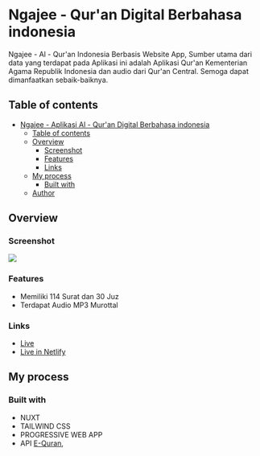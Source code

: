 # Ngajee - Qur'an Digital Berbahasa indonesia

Ngajee - Al - Qur'an Indonesia Berbasis Website App, Sumber utama dari data yang terdapat pada Aplikasi ini adalah Aplikasi Qur'an Kementerian Agama Republik Indonesia dan audio dari Qur'an Central. Semoga dapat dimanfaatkan sebaik-baiknya.

## Table of contents

-  [Ngajee - Aplikasi Al - Qur'an Digital Berbahasa indonesia](#my-mushaf-indonesia---aplikasi-al---quran-digital-berbahasa-indonesia)
   -  [Table of contents](#table-of-contents)
   -  [Overview](#overview)
      -  [Screenshot](#screenshot)
      -  [Features](#features)
      -  [Links](#links)
   -  [My process](#my-process)
      -  [Built with](#built-with)
   -  [Author](#author)

## Overview

### Screenshot

![](./screenshot.png)

### Features

-  Memiliki 114 Surat dan 30 Juz
-  Terdapat Audio MP3 Murottal

### Links

-  [Live](https://ngajee.web.id/)
-  [Live in Netlify](https://mymushaf.netlify.app/)

## My process

### Built with

-  NUXT
-  TAILWIND CSS
-  PROGRESSIVE WEB APP
-  API [E-Quran](https://equran.id/apidev/v2),
